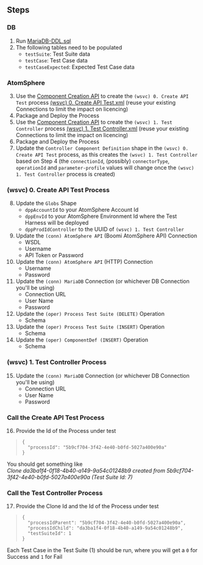 ## Steps
### DB
1. Run [MariaDB-DDL.sql](https://github.com/p-hatz/Boomi-Test-Harness/blob/main/MariaDB-DDL.sql)
2. The following tables need to be populated
    - `testSuite`: Test Suite data
    - `testCase`: Test Case data
    - `testCaseExpected`: Expected Test Case data
### AtomSphere
3. Use the [Component Creation API](https://developer.boomi.com/api/platformapi#tag/Component) to create the `(wsvc) 0. Create API Test` process [(wsvc) 0. Create API Test.xml](https://github.com/p-hatz/Boomi-Test-Harness/blob/main/(wsvc)%200.%20Create%20API%20Test.xml) (reuse your existing Connections to limit the impact on licencing)
4. Package and Deploy the Process
5. Use the [Component Creation API](https://developer.boomi.com/api/platformapi#tag/Component) to create the `(wsvc) 1. Test Controller` process [(wsvc) 1. Test Controller.xml](https://github.com/p-hatz/Boomi-Test-Harness/blob/main/(wsvc)%201.%20Test%20Controller.xml) (reuse your existing Connections to limit the impact on licencing)
6. Package and Deploy the Process
7. Update the `Controller Component Definition` shape in the `(wsvc) 0. Create API Test` process, as this creates the `(wsvc) 1. Test Controller` based on Step 4 (the `connectionId`, (possibly) `connectorType`, `operationId` and `parameter-profile` values will change once the `(wsvc) 1. Test Controller` process is created)
### (wsvc) 0. Create API Test Process
8. Update the `Globs` Shape
    - `dppAccountId` to your AtomSphere Account Id
    - `dppEnvId` to your AtomSphere Environment Id where the Test Harness will be deployed
    - `dppProdIdController` to the UUID of `(wsvc) 1. Test Controller`
9. Update the `(conn) AtomSphere API` (Boomi AtomSphere API) Connection
    - WSDL
    - Username
    - API Token or Password
10. Update the `(conn) AtomSphere API` (HTTP) Connection
    - Username
    - Password
11. Update the `(conn) MariaDB` Connection (or whichever DB Connection you'll be using)
    - Connection URL
    - User Name
    - Password
12. Update the `(oper) Process Test Suite (DELETE)` Operation
    - Schema
13. Update the `(oper) Process Test Suite (INSERT)` Operation
    - Schema
14. Update the `(oper) ComponentDef (INSERT)` Operation
    - Schema
### (wsvc) 1. Test Controller Process
15. Update the `(conn) MariaDB` Connection (or whichever DB Connection you'll be using)
    - Connection URL
    - User Name
    - Password
### Call the Create API Test Process
16. Provide the Id of the Process under test
>     {
>       "processId": "5b9cf704-3f42-4e40-b0fd-5027a400e90a"
>     }
You should get something like<br>
_Clone da3ba1f4-0f18-4b40-a149-9a54c01248b9 created from 5b9cf704-3f42-4e40-b0fd-5027a400e90a (Test Suite Id: 7)_
### Call the Test Controller Process
17. Provide the Clone Id and the Id of the Process under test
>     {
>       "processIdParent": "5b9cf704-3f42-4e40-b0fd-5027a400e90a",
>       "processIdChild": "da3ba1f4-0f18-4b40-a149-9a54c01248b9",
>       "testSuiteId": 1
>     }
> 

Each Test Case in the Test Suite (1) should be run, where you will get a `0` for Success and `1` for Fail

